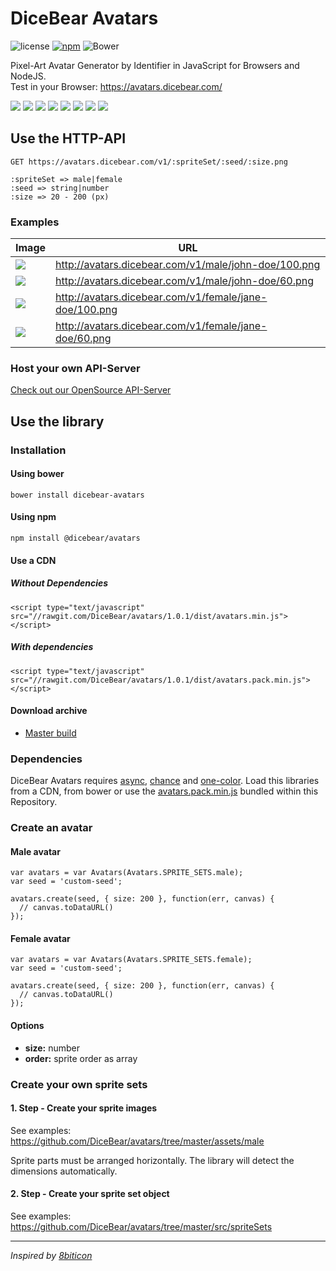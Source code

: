 # DiceBear Avatars

![license](https://img.shields.io/github/license/dicebear/avatars.svg)
[![npm](https://img.shields.io/npm/v/@dicebear/avatars.svg)](https://www.npmjs.com/package/@dicebear/avatars)
![Bower](https://img.shields.io/bower/v/dicebear-avatars.svg)

Pixel-Art Avatar Generator by Identifier in JavaScript for Browsers and NodeJS.  
Test in your Browser: <https://avatars.dicebear.com/>

![](http://avatars.dicebear.com/v1/female/1/60.png)
![](http://avatars.dicebear.com/v1/male/3/60.png)
![](http://avatars.dicebear.com/v1/female/3/60.png)
![](http://avatars.dicebear.com/v1/male/8/60.png)
![](http://avatars.dicebear.com/v1/female/31/60.png)
![](http://avatars.dicebear.com/v1/male/83/60.png)
![](http://avatars.dicebear.com/v1/female/33/60.png)
![](http://avatars.dicebear.com/v1/male/88/60.png)

## Use the HTTP-API

```
GET https://avatars.dicebear.com/v1/:spriteSet/:seed/:size.png
```

```
:spriteSet => male|female
:seed => string|number
:size => 20 - 200 (px)
```

### Examples

| Image                                                       | URL                                                      |
| ----------------------------------------------------------- | -------------------------------------------------------- |
| ![](http://avatars.dicebear.com/v1/male/john-doe/100.png)   | <http://avatars.dicebear.com/v1/male/john-doe/100.png>   |
| ![](http://avatars.dicebear.com/v1/male/john-doe/60.png)    | <http://avatars.dicebear.com/v1/male/john-doe/60.png>    |
| ![](http://avatars.dicebear.com/v1/female/jane-doe/100.png) | <http://avatars.dicebear.com/v1/female/jane-doe/100.png> |
| ![](http://avatars.dicebear.com/v1/female/jane-doe/60.png)  | <http://avatars.dicebear.com/v1/female/jane-doe/60.png>  |

### Host your own API-Server

[Check out our OpenSource API-Server](https://github.com/DiceBear/avatars-server)

## Use the library

### Installation

#### Using bower

```
bower install dicebear-avatars
```

#### Using npm

```
npm install @dicebear/avatars
```

#### Use a CDN

##### Without Dependencies

```
<script type="text/javascript" src="//rawgit.com/DiceBear/avatars/1.0.1/dist/avatars.min.js"></script>
```

##### With dependencies

```
<script type="text/javascript" src="//rawgit.com/DiceBear/avatars/1.0.1/dist/avatars.pack.min.js"></script>
```

#### Download archive

* [Master build](https://github.com/DiceBear/avatars/archive/master.zip)

### Dependencies

DiceBear Avatars requires [async](https://github.com/caolan/async), [chance](https://github.com/chancejs/chancejs) and [one-color](https://github.com/One-com/one-color). Load this libraries from a CDN, from bower or use the [avatars.pack.min.js](https://github.com/DiceBear/avatars/blob/master/dist/avatars.pack.min.js) bundled within this Repository.

### Create an avatar

#### Male avatar

```
var avatars = var Avatars(Avatars.SPRITE_SETS.male);
var seed = 'custom-seed';

avatars.create(seed, { size: 200 }, function(err, canvas) {
  // canvas.toDataURL()
});
```

#### Female avatar

```
var avatars = var Avatars(Avatars.SPRITE_SETS.female);
var seed = 'custom-seed';

avatars.create(seed, { size: 200 }, function(err, canvas) {
  // canvas.toDataURL()
});
```

#### Options

* **size:** number
* **order:** sprite order as array

### Create your own sprite sets

#### 1. Step - Create your sprite images

See examples: <https://github.com/DiceBear/avatars/tree/master/assets/male>

Sprite parts must be arranged horizontally. The library will detect the dimensions automatically.

#### 2. Step - Create your sprite set object

See examples: <https://github.com/DiceBear/avatars/tree/master/src/spriteSets>

---

_Inspired by [8biticon](https://github.com/matveyco/8biticon)_
